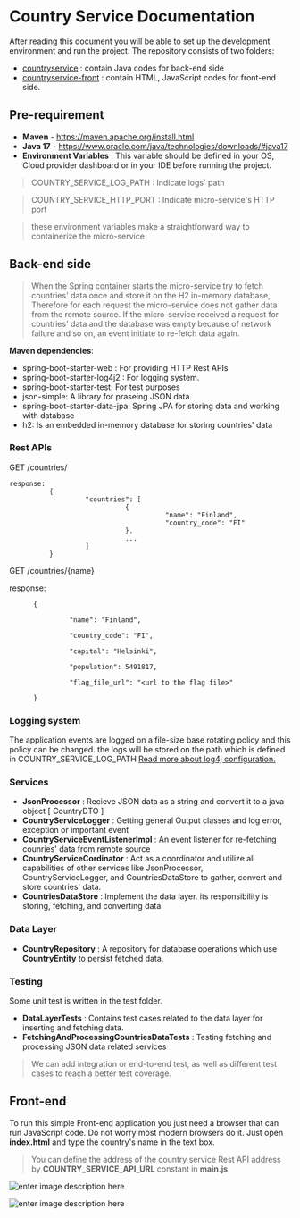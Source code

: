 

# Country Service Documentation
After reading this document you will be able to set up the development environment and run the project.
The repository consists of two folders:

 - [countryservice](https://github.com/omidda/countryservice/tree/main/countryservice "countryservice") : contain Java codes for back-end side
 - [countryservice-front](https://github.com/omidda/countryservice/tree/main/countryservice-front "countryservice-front") : contain HTML, JavaScript codes for front-end side.

## Pre-requirement 
- **Maven**   - https://maven.apache.org/install.html
- **Java 17** - https://www.oracle.com/java/technologies/downloads/#java17
- **Environment Variables** : This variable should be defined in your OS, Cloud provider dashboard or in your IDE before running the project. 
>COUNTRY_SERVICE_LOG_PATH : Indicate logs' path

>COUNTRY_SERVICE_HTTP_PORT : Indicate micro-service's HTTP port

>these environment variables make a straightforward way to containerize the micro-service

## Back-end side

>When the Spring container starts the micro-service try to fetch countries' data once and store it on the H2 in-memory database, Therefore for each request the micro-service does not gather data from the remote source. If the micro-service received a request for countries' data and the database was empty because of network failure and so on, an event initiate to re-fetch data again.

**Maven dependencies**:
 - spring-boot-starter-web : For providing HTTP Rest APIs
 - spring-boot-starter-log4j2 : For logging system. 
 - spring-boot-starter-test: For test purposes
 - json-simple: A library for praseing JSON data.
 - spring-boot-starter-data-jpa: Spring JPA for storing data and working with database
 - h2: Is an embedded in-memory database for storing countries' data

### Rest APIs
GET /countries/
```
response:
          {
                   "countries": [
                             {
                                       "name": "Finland",
                                       "country_code": "FI"
                             },
                             ...
                   ]
          }
```
 

GET /countries/{name}

response:

          {

                   "name": "Finland",

                   "country_code": "FI",

                   "capital": "Helsinki",

                   "population": 5491817,

                   "flag_file_url": "<url to the flag file>"

          }
### Logging system
The application events are logged on a file-size base rotating policy and this policy can be changed. the logs will be stored on the path which is defined in COUNTRY_SERVICE_LOG_PATH  [Read more about log4j configuration.](https://logging.apache.org/log4j/2.x/manual/configuration.html) 

### Services
 - **JsonProcessor** : Recieve JSON data as a string and convert it to a java object [ CountryDTO ]
 - **CountryServiceLogger** : Getting general Output classes and log error, exception or important event
 - **CountryServiceEventListenerImpl** : An event listener for re-fetching counries' data from remote source
 - **CountryServiceCordinator** : Act as a coordinator and utilize all capabilities of other services like JsonProcessor, CountryServiceLogger, and CountriesDataStore to gather, convert and store countries' data.
 - **CountriesDataStore** : Implement the data layer. its responsibility is storing, fetching, and converting data.

 ### Data Layer
 - **CountryRepository** : A repository for database operations which use **CountryEntity** to persist fetched data.

### Testing
Some unit test is written in the test folder. 
 - **DataLayerTests** : Contains test cases related to the data layer for inserting and fetching data.
 - **FetchingAndProcessingCountriesDataTests** : Testing fetching and processing JSON data related services

> We can add integration or end-to-end test, as well as different test cases to reach a better test coverage.

## Front-end 
To run this simple Front-end application you just need a browser that can run JavaScript code. Do not worry most modern browsers do it. Just open **index.html** and type the country's name in the text box.

> You can define the address of the country service Rest API address by **COUNTRY_SERVICE_API_URL** constant in **main.js**

![enter image description here](https://i.postimg.cc/d3wP9FHt/1.png)

![enter image description here](https://i.postimg.cc/QtP0qZXK/2.png)


